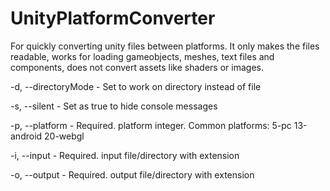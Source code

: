 # UnityPlatformConverter
For quickly converting unity files between platforms. It only makes the files readable, works for loading gameobjects, meshes, text files and components, does not convert assets like shaders or images.

  -d, --directoryMode    - Set to work on directory instead of file

  -s, --silent           - Set as true to hide console messages

  -p, --platform         - Required. platform integer. Common platforms: 5-pc 13-android 20-webgl

  -i, --input            - Required. input file/directory with extension

  -o, --output           - Required. output file/directory with extension
